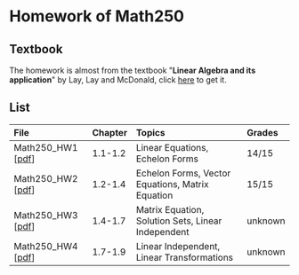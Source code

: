 # Homework of Math250
## Textbook
The homework is almost from the textbook "**Linear Algebra and its application**" by Lay, Lay and McDonald, click [here](https://home.cs.colorado.edu/~alko5368/lecturesCSCI2820/mathbook.pdf) to get it.

## List
| File | Chapter | Topics | Grades |
|:-------|:-------|:-------|:-------|
| Math250_HW1 [[pdf](./Math250_HW1.pdf)] | 1.1-1.2 | Linear Equations, Echelon Forms | 14/15 |
| Math250_HW2 [[pdf](./Math250_HW2.pdf)] | 1.2-1.4 | Echelon Forms, Vector Equations, Matrix Equation | 15/15 |
| Math250_HW3 [[pdf](./Math250_HW3.pdf)] | 1.4-1.7 | Matrix Equation, Solution Sets, Linear Independent | unknown |
| Math250_HW4 [[pdf](./Math250_HW4.pdf)] | 1.7-1.9 | Linear Independent, Linear Transformations | unknown |
